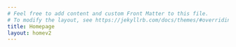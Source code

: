 ```yaml
---
# Feel free to add content and custom Front Matter to this file.
# To modify the layout, see https://jekyllrb.com/docs/themes/#overriding-theme-defaults
title: Homepage
layout: homev2
---
```

